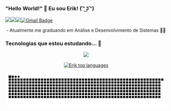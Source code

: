 ### "Hello World!" 👋 Eu sou Erik! ( ͡ᵔ ͜ʖ ͡ᵔ)


<a href="https://www.linkedin.com/in/erik-miqueias-330471255/"><img src="https://img.shields.io/badge/linkedin-%230077B5.svg?&style=for-the-badge&logo=linkedin&logoColor=white"/></a><a href="https://www.instagram.com/erik.miqueias_/"><img src="https://img.shields.io/badge/instagram-%23E4405F.svg?&style=for-the-badge&logo=instagram&logoColor=white"/></a><a src="https://img.shields.io/badge/medium-%2312100E.svg?&style=for-the-badge&logo=medium&logoColor=white"/></a><img src="https://img.shields.io/github/followers/erikmiqueias?logo=github&style=for-the-badge"/>[![Gmail Badge](https://img.shields.io/badge/send%20me%20a%20email-silver?style=for-the-badge&logo=gmail&link=mailto:erikmiqueiaspereira@gmail.com.br)](mailto:erikmiqueiaspereira@gmail.com)

<div  align="center" >
  - Atualmente me graduando em Análise e Desenvolvimento de Sistemas 👨‍🎓
  <br>
</div>

### Tecnologias que estou estudando... 🧠
<p align="center">
  <a href="https://skillicons.dev">
    <img src="https://skillicons.dev/icons?i=git,react,typescript,nodejs,nextjs,docker,tailwind,prisma,postgres,mongo" />
  </a>
</p>

<div align="center">
  
[![Erik top languages](https://github-readme-stats.vercel.app/api/top-langs/?username=erikmiqueias&theme=dracula)](https://github.com/anuraghazra/github-readme-stats)
  
 </div>

 ![Snake animation](https://raw.githubusercontent.com/erikmiqueias/erikmiqueias/output/github-contribution-grid-snake-dark.svg)
